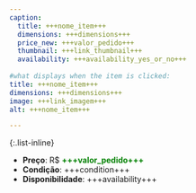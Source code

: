```yaml
---
caption:
  title: +++nome_item+++
  dimensions: +++dimensions+++
  price_new: +++valor_pedido+++
  thumbnail: +++link_thumbnail+++
  availability: +++availability_yes_or_no+++
  
#what displays when the item is clicked:
title: +++nome_item+++
dimensions: +++dimensions+++
image: +++link_imagem+++
alt: +++nome_item+++

---
```

{:.list-inline} 
- **Preço**: R$ <span style="color:green">**+++valor_pedido+++**</span>
- **Condição**: +++condition+++
- **Disponibilidade**: +++availability+++
